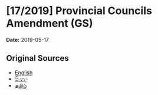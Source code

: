 # [17/2019] Provincial Councils Amendment (GS)

**Date:** 2019-05-17

## Original Sources

- [English](https://documents.gov.lk/view/bills/2019/5/17-2019_E.pdf)
- [සිංහල](https://documents.gov.lk/view/bills/2019/5/17-2019_S.pdf)
- [தமிழ்](https://documents.gov.lk/view/bills/2019/5/17-2019_T.pdf)
